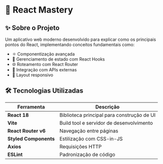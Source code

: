 # 🚀 React Mastery

## ✨ Sobre o Projeto
Um aplicativo web moderno desenvolvido para explicar como os principais pontos do React, implementando conceitos fundamentais como:

- ⚛️ Componentização avançada
- 🔁 Gerenciamento de estado com React Hooks
- 🌐 Roteamento com React Router
- 🧩 Integração com APIs externas
- 📱 Layout responsivo

## 🛠️ Tecnologias Utilizadas
| Ferramenta          | Descrição                                |
|---------------------|------------------------------------------|
| **React 18**        | Biblioteca principal para construção de UI |
| **Vite**            | Build tool e servidor de desenvolvimento |
| **React Router v6** | Navegação entre páginas                  |
| **Styled Components**| Estilização com CSS-in-JS               |
| **Axios**           | Requisições HTTP                         |
| **ESLint**          | Padronização de código                   |
